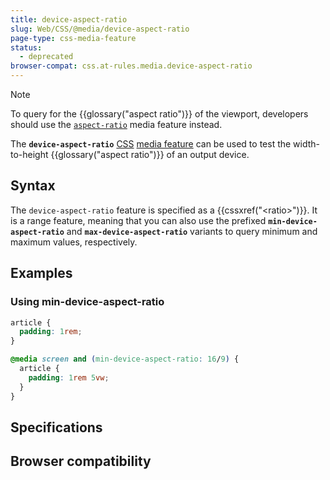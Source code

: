 ```yaml
---
title: device-aspect-ratio
slug: Web/CSS/@media/device-aspect-ratio
page-type: css-media-feature
status:
  - deprecated
browser-compat: css.at-rules.media.device-aspect-ratio
---
```


 

> [!NOTE]
> To query for the {{glossary("aspect ratio")}} of the viewport, developers should use the [`aspect-ratio`](/Web/CSS/@media/aspect-ratio) media feature instead.

The **`device-aspect-ratio`** [CSS](/Web/CSS) [media feature](/Web/CSS/@media#media_features) can be used to test the width-to-height {{glossary("aspect ratio")}} of an output device.

## Syntax

The `device-aspect-ratio` feature is specified as a {{cssxref("&lt;ratio&gt;")}}. It is a range feature, meaning that you can also use the prefixed **`min-device-aspect-ratio`** and **`max-device-aspect-ratio`** variants to query minimum and maximum values, respectively.

## Examples

### Using min-device-aspect-ratio

```css
article {
  padding: 1rem;
}

@media screen and (min-device-aspect-ratio: 16/9) {
  article {
    padding: 1rem 5vw;
  }
}
```

## Specifications



## Browser compatibility


